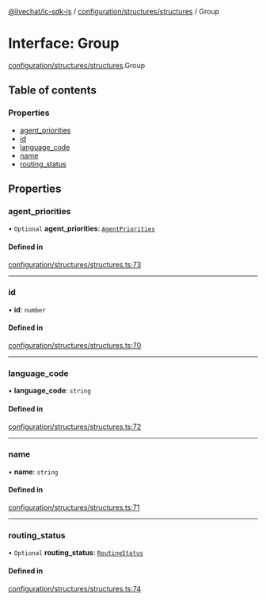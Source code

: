 [@livechat/lc-sdk-js](../README.md) / [configuration/structures/structures](../modules/configuration_structures_structures.md) / Group

# Interface: Group

[configuration/structures/structures](../modules/configuration_structures_structures.md).Group

## Table of contents

### Properties

- [agent\_priorities](configuration_structures_structures.Group.md#agent_priorities)
- [id](configuration_structures_structures.Group.md#id)
- [language\_code](configuration_structures_structures.Group.md#language_code)
- [name](configuration_structures_structures.Group.md#name)
- [routing\_status](configuration_structures_structures.Group.md#routing_status)

## Properties

### agent\_priorities

• `Optional` **agent\_priorities**: [`AgentPriorities`](configuration_structures_structures.AgentPriorities.md)

#### Defined in

[configuration/structures/structures.ts:73](https://github.com/livechat/lc-sdk-js/blob/d267eeb/src/configuration/structures/structures.ts#L73)

___

### id

• **id**: `number`

#### Defined in

[configuration/structures/structures.ts:70](https://github.com/livechat/lc-sdk-js/blob/d267eeb/src/configuration/structures/structures.ts#L70)

___

### language\_code

• **language\_code**: `string`

#### Defined in

[configuration/structures/structures.ts:72](https://github.com/livechat/lc-sdk-js/blob/d267eeb/src/configuration/structures/structures.ts#L72)

___

### name

• **name**: `string`

#### Defined in

[configuration/structures/structures.ts:71](https://github.com/livechat/lc-sdk-js/blob/d267eeb/src/configuration/structures/structures.ts#L71)

___

### routing\_status

• `Optional` **routing\_status**: [`RoutingStatus`](../enums/configuration_structures_structures.RoutingStatus.md)

#### Defined in

[configuration/structures/structures.ts:74](https://github.com/livechat/lc-sdk-js/blob/d267eeb/src/configuration/structures/structures.ts#L74)
